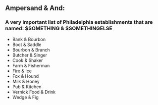 ## Ampersand & And:
### A very important list of Philadelphia establishments that are named: $SOMETHING & $SOMETHINGELSE

- Bank & Bourbon
- Boot & Saddle
- Bourbon & Branch
- Butcher & Singer
- Cook & Shaker
- Farm & Fisherman
- Fire & Ice
- Fox & Hound
- Milk & Honey
- Pub & Kitchen
- Vernick Food & Drink
- Wedge & Fig
